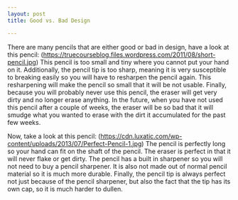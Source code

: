 ```yaml
---
layout: post
title: Good vs. Bad Design

---
```


There are many pencils that are either good or bad in design, have a look at this pencil:
(https://truecourseblog.files.wordpress.com/2011/08/short-pencil.jpg)
This pencil is too small and tiny where you cannot put your hand on it. Additionally, the pencil tip is too sharp, meaning it is very susceptible to breaking easily so you will have to resharpen the pencil again. This resharpening will make the pencil so small that it will be not usable. Finally, because you will probably never use this pencil, the eraser will get very dirty and no longer erase anything. In the future, when you have not used this pencil after a couple of weeks, the eraser will be so bad that it will smudge what you wanted to erase with the dirt it accumulated for the past few weeks.

Now, take a look at this pencil:
(https://cdn.luxatic.com/wp-content/uploads/2013/07/Perfect-Pencil-1.jpg)
The pencil is perfectly long so your hand can fit on the shaft of the pencil. The eraser is perfect in that it will never flake or get dirty. The pencil has a built in sharpener so you will not need to buy a pencil sharpener. It is also not made out of normal pencil material so it is much more durable. Finally, the pencil tip is always perfect not just because of the pencil sharpener, but also the fact that the tip has its own cap, so it is much harder to dullen.

